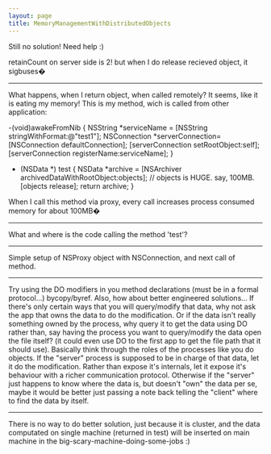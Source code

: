 ```yaml
---
layout: page
title: MemoryManagementWithDistributedObjects
---
```


Still no solution! Need help :)

retainCount on server side is 2! but when I do release recieved object, it sigbuses�

----

What happens, when I return object, when called remotely?
It seems, like it is eating my memory!
This is my method, wich is called from other application:
    
-(void)awakeFromNib
{
    NSString *serviceName = [NSString stringWithFormat:@"test1"];
    NSConnection *serverConnection=[NSConnection defaultConnection];
    [serverConnection setRootObject:self];
    [serverConnection registerName:serviceName];
}

- (NSData *) test
{
	NSData *archive = [NSArchiver archivedDataWithRootObject:objects]; // objects is HUGE. say, 100MB.
	[objects release];
	return archive;
}


When I call this method via proxy, every call increases process consumed memory for about 100MB�

----

What and where is the code calling the method 'test'?

----

Simple setup of NSProxy object with NSConnection, and next call of method.

----

Try using the DO modifiers in you method declarations (must be in a formal protocol...) bycopy/byref. Also, how about better engineered solutions... If there's only certain ways that you will query/modify that data, why not ask the app that owns the data to do the modification.  Or if the data isn't really something owned by the process, why query it to get the data using DO rather than, say having the process you want to query/modify the data open the file itself? (it could even use DO to the first app to get the file path that it should use).  Basically think through the roles of the processes like you do objects.  If the "server" process is supposed to be in charge of that data, let it do the modification.  Rather than expose it's internals, let it expose it's behaviour with a richer communication protocol.  Otherwise if the "server" just happens to know where the data is, but doesn't "own" the data per se, maybe it would be better just passing a note back telling the "client" where to find the data by itself.

----

There is no way to do better solution, just because it is cluster, and the data computated on single machine (returned in test) will be inserted on main machine in the big-scary-machine-doing-some-jobs :)

